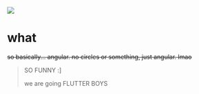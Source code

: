
![](https://previews.123rf.com/images/puhhha/puhhha1803/puhhha180300397/96944215-woman-eating-cake-beautiful-female-eating-dessert-portrait-of-happy-smiling-young-woman-biting-piece.jpg)


# what

~~so basically... angular. no circles or something, just angular. lmao~~

> SO FUNNY :] 
>
> we are going FLUTTER BOYS

